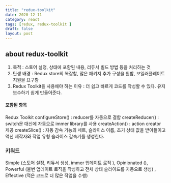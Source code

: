 ```yaml
---
title: "redux-toolkit"
date: 2020-12-11
category: react
tags: [redux, redux-toolkit ]
draft: false
layout: post
---
```


## about redux-toolkit

1. 목적 : 스토어 설정, 상태에 포함된 내용, 리듀서 빌드 방법 등을 처리하는 것
2. 탄생 배경 : Redux store의 복잡함, 많은 패키지 추가 구성을 원함, 보일러플레이트 지원을 요구함
3. Redux Toolkit을 사용해야 하는 이유 : 더 쉽고 빠르게 코드를 작성할 수 있다. 유지보수하기 쉽게 만들어준다.

#### 포함된 항목
Redux Toolkit
configureStore() : reducer를 자동으로 결합
createReducer() : switch문 대신에 자동으로 immer library를 사용
createAction() : action creator 제공
createSlice() : 자동 감속 기능의 세트, 슬라이스 이름, 초기 상태 값을 받아들이고 액션 제작자와 작업 유형 슬라이스 감속기를 생성한다.

### 키워드 
Simple (스토어 설정, 리듀서 생성, immer 업데이트 로직 ), Opinionated (), Powerful (불변 업데이트 로직을 작성하고 전체 상태 슬라이드를 자동으로 생성) , Effective (적은 코드로 더 많은 작업을 수행)
